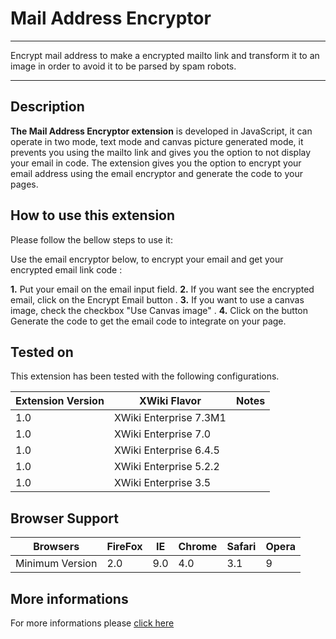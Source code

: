 **Mail Address Encryptor**
===================


----------

Encrypt mail address to make a encrypted mailto link and transform it to an image in order to avoid it to be parsed by spam robots.

----------

Description
--------------
**The Mail Address Encryptor extension** is developed in JavaScript, it can operate in two mode, text mode and canvas picture generated mode, it prevents you using the mailto link and gives you the option to not display your email in code. The extension gives you the option to encrypt your email address using the email encryptor and generate the code to your pages.

How to use this extension
-------------------------------
Please follow the bellow steps to use it:

Use the email encryptor below, to encrypt your email and get your encrypted email link code :

 **1.** Put your email on the email input field. 
 **2.** If you want see the encrypted email, click on the Encrypt Email button . 
 **3.** If you want to use a canvas image, check the checkbox "Use Canvas image" .
 **4.** Click on the button Generate the code to get the email code to integrate on your page.

Tested on
------------
This extension has been tested with the following configurations.

| Extension Version	| XWiki Flavor	| Notes | 
| ------------------|---------------|-------|
| 1.0	| XWiki Enterprise 7.3M1 | | 
| 1.0	| XWiki Enterprise 7.0	 | | 
| 1.0	| XWiki Enterprise 6.4.5 | | 	
| 1.0	| XWiki Enterprise 5.2.2 | | 
| 1.0	| XWiki Enterprise 3.5 | | 

Browser Support
--------------------
| Browsers	| FireFox	| IE	| Chrome | Safari	| Opera | 
|-----------|-----------|-------|--------|----------|-------|
|Minimum Version|	2.0	|9.0	|4.0	 |3.1	    |9      |

More informations 
----------------------
For more informations please [click here](http://extensions.xwiki.org/xwiki/bin/view/Extension/Mail+address+encryptor) 




